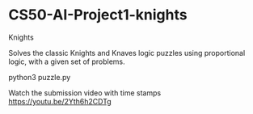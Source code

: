 # CS50-AI-Project1-knights

Knights

Solves the classic Knights and Knaves logic puzzles using proportional logic, with a given set of problems.

python3 puzzle.py


Watch the submission video with time stamps https://youtu.be/2Yth6h2CDTg
